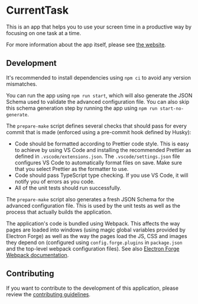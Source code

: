 # CurrentTask

This is an app that helps you to use your screen time in a productive way by focusing on one task at a time.

For more information about the app itself, please see [the website](https://current-task.mistermicheels.com/).

## Development

It's recommended to install dependencies using `npm ci` to avoid any version mismatches.

You can run the app using `npm run start`, which will also generate the JSON Schema used to validate the advanced configuration file. You can also skip this schema generation step by running the app using `npm run start-no-generate`.

The `prepare-make` script defines several checks that should pass for every commit that is made (enforced using a pre-commit hook defined by Husky):

-   Code should be formatted according to Prettier code style. This is easy to achieve by using VS Code and installing the recommended Prettier as defined in `.vscode/extensions.json`. The `.vscode/settings.json` file configures VS Code to automatically format files on save. Make sure that you select Prettier as the formatter to use.
-   Code should pass TypeScript type checking. If you use VS Code, it will notify you of errors as you code.
-   All of the unit tests should run successfully.

The `prepare-make` script also generates a fresh JSON Schema for the advanced configuration file. This is used by the unit tests as well as the process that actually builds the application.

The application's code is bundled using Webpack. This affects the way pages are loaded into windows (using magic global variables provided by Electron Forge) as well as the way the pages load the JS, CSS and images they depend on (configured using `config.forge.plugins` in `package.json` and the top-level webpack configuration files). See also [Electron Forge Webpack documentation](https://www.electronforge.io/config/plugins/webpack).

## Contributing

If you want to contribute to the development of this application, please review the [contributing guidelines](./CONTRIBUTING.md).
